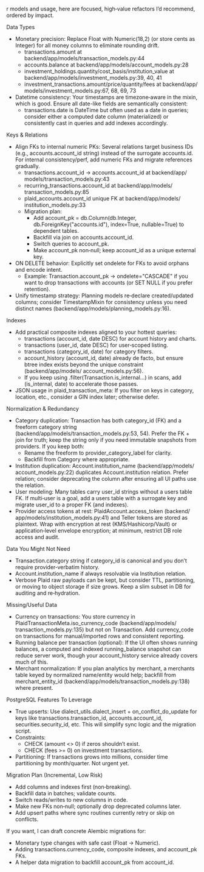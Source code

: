 r models and usage, here are focused,
  high‑value refactors I’d recommend, ordered by impact.

  Data Types

  - Monetary precision: Replace Float with Numeric(18,2) (or store cents as
  Integer) for all money columns to eliminate rounding drift.
      - transactions.amount at backend/app/models/transaction_models.py:44
      - accounts.balance at backend/app/models/account_models.py:28
      - investment_holdings.quantity/cost_basis/institution_value at
  backend/app/models/investment_models.py:39, 40, 41
      - investment_transactions.amount/price/quantity/fees at backend/app/
  models/investment_models.py:67, 68, 69, 73
  - Datetime consistency: Your timestamps are timezone‑aware in the mixin,
  which is good. Ensure all date-like fields are semantically consistent:
      - transactions.date is DateTime but often used as a date in queries;
  consider either a computed date column (materialized) or consistently cast
  in queries and add indexes accordingly.

  Keys & Relations

  - Align FKs to internal numeric PKs: Several relations target business IDs
  (e.g., accounts.account_id string) instead of the surrogate accounts.id.
  For internal consistency/perf, add numeric FKs and migrate references
  gradually.
      - transactions.account_id -> accounts.account_id at backend/app/
  models/transaction_models.py:43
      - recurring_transactions.account_id at backend/app/models/
  transaction_models.py:85
      - plaid_accounts.account_id unique FK at backend/app/models/
  institution_models.py:33
      - Migration plan:
          - Add account_pk = db.Column(db.Integer,
  db.ForeignKey("accounts.id"), index=True, nullable=True) to dependent
  tables.
          - Backfill via join on accounts.account_id.
          - Switch queries to account_pk.
          - Make account_pk non‑null; keep account_id as a unique external
  key.
  - ON DELETE behavior: Explicitly set ondelete for FKs to avoid orphans and
  encode intent.
      - Example: Transaction.account_pk → ondelete="CASCADE" if you want to
  drop transactions with accounts (or SET NULL if you prefer retention).
  - Unify timestamp strategy: Planning models re‑declare created/updated
  columns; consider TimestampMixin for consistency unless you need distinct
  names (backend/app/models/planning_models.py:16).

  Indexes

  - Add practical composite indexes aligned to your hottest queries:
      - transactions (account_id, date DESC) for account history and charts.
      - transactions (user_id, date DESC) for user‑scoped listing.
      - transactions (category_id, date) for category filters.
      - account_history (account_id, date) already de facto, but ensure
  btree index exists beyond the unique constraint (backend/app/models/
  account_models.py:56).
      - If you keep using .filter(Transaction.is_internal...) in scans, add
  (is_internal, date) to accelerate those passes.
  - JSON usage in plaid_transaction_meta: If you filter on keys in category,
  location, etc., consider a GIN index later; otherwise defer.

  Normalization & Redundancy

  - Category duplication: Transaction has both category_id (FK) and a
  freeform category string (backend/app/models/transaction_models.py:53,
  54). Prefer the FK + join for truth; keep the string only if you need
  immutable snapshots from providers. If you keep both:
      - Rename the freeform to provider_category_label for clarity.
      - Backfill from Category where appropriate.
  - Institution duplication: Account.institution_name (backend/app/models/
  account_models.py:22) duplicates Account.institution relation. Prefer
  relation; consider deprecating the column after ensuring all UI paths use
  the relation.
  - User modeling: Many tables carry user_id strings without a users table
  FK. If multi‑user is a goal, add a users table with a surrogate key and
  migrate user_id to a proper FK (and indexes).
  - Provider access tokens at rest: PlaidAccount.access_token (backend/
  app/models/institution_models.py:41) and Teller tokens are stored
  as plaintext. Wrap with encryption at rest (KMS/Hashicorp/Vault) or
  application‑level envelope encryption; at minimum, restrict DB role access
  and audit.

  Data You Might Not Need

  - Transaction.category string if category_id is canonical and you don’t
  require provider‑verbatim history.
  - Account.institution_name if always resolvable via Institution relation.
  - Verbose Plaid raw payloads can be kept, but consider TTL, partitioning,
  or moving to object storage if size grows. Keep a slim subset in DB for
  auditing and re‑hydration.

  Missing/Useful Data

  - Currency on transactions: You store currency in
  PlaidTransactionMeta.iso_currency_code (backend/app/models/
  transaction_models.py:135) but not on Transaction. Add currency_code on
  transactions for manual/imported rows and consistent reporting.
  - Running balance per transaction (optional): If the UI often shows
  running balances, a computed and indexed running_balance snapshot can
  reduce server work, though your account_history service already covers
  much of this.
  - Merchant normalization: If you plan analytics by merchant, a merchants
  table keyed by normalized name/entity would help; backfill from
  merchant_entity_id (backend/app/models/transaction_models.py:138) where
  present.

  PostgreSQL Features To Leverage

  - True upserts: Use dialect_utils.dialect_insert + on_conflict_do_update
  for keys like transactions.transaction_id, accounts.account_id,
  securities.security_id, etc. This will simplify sync logic and the
  migration script.
  - Constraints:
      - CHECK (amount <> 0) if zeros shouldn’t exist.
      - CHECK (fees >= 0) on investment transactions.
  - Partitioning: If transactions grows into millions, consider time
  partitioning by month/quarter. Not urgent yet.

  Migration Plan (Incremental, Low Risk)

  - Add columns and indexes first (non‑breaking).
  - Backfill data in batches; validate counts.
  - Switch reads/writes to new columns in code.
  - Make new FKs non‑null; optionally drop deprecated columns later.
  - Add upsert paths where sync routines currently retry or skip on
  conflicts.

  If you want, I can draft concrete Alembic migrations for:

  - Monetary type changes with safe cast (Float → Numeric).
  - Adding transactions.currency_code, composite indexes, and account_pk
  FKs.
  - A helper data migration to backfill account_pk from account_id.
